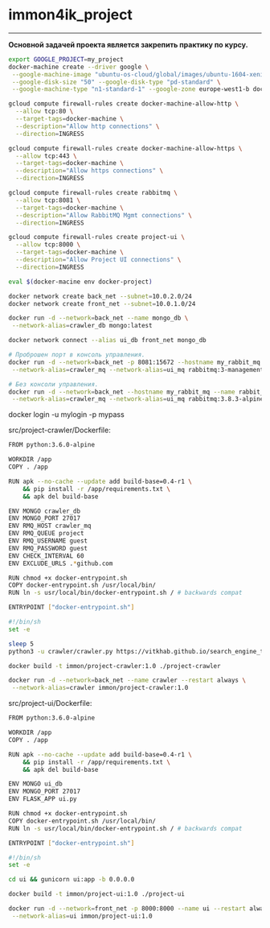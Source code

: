 # immon4ik_project

------------------

__Основной задачей проекта является закрепить практику по курсу.__

<!-- Поднятие хоста с помощью docker-machine для тестирования работ приложения от otus -->
```bash
export GOOGLE_PROJECT=my_project
docker-machine create --driver google \
 --google-machine-image "ubuntu-os-cloud/global/images/ubuntu-1604-xenial-v20200407" \
 --google-disk-size "50" --google-disk-type "pd-standard" \
 --google-machine-type "n1-standard-1" --google-zone europe-west1-b docker-project

```

<!-- Для проверки работы добавляем правило firewall созданному хосту docker-project -->
```bash
gcloud compute firewall-rules create docker-machine-allow-http \
  --allow tcp:80 \
  --target-tags=docker-machine \
  --description="Allow http connections" \
  --direction=INGRESS

gcloud compute firewall-rules create docker-machine-allow-https \
  --allow tcp:443 \
  --target-tags=docker-machine \
  --description="Allow https connections" \
  --direction=INGRESS

gcloud compute firewall-rules create rabbitmq \
  --allow tcp:8081 \
  --target-tags=docker-machine \
  --description="Allow RabbitMQ Mgmt connections" \
  --direction=INGRESS

gcloud compute firewall-rules create project-ui \
  --allow tcp:8000 \
  --target-tags=docker-machine \
  --description="Allow Project UI connections" \
  --direction=INGRESS

```

<!-- Переходим к работе с docker-project -->
```bash
eval $(docker-macine env docker-project)

```

<!-- Создадим две сети docker -->
```bash
docker network create back_net --subnet=10.0.2.0/24
docker network create front_net --subnet=10.0.1.0/24

```

<!-- Запустим котейнер mongodb в подсети back_net -->
```bash
docker run -d --network=back_net --name mongo_db \
 --network-alias=crawler_db mongo:latest

```

<!-- Подключем mongodb к сети front_net -->
```bash
docker network connect --alias ui_db front_net mongo_db

```

<!-- Запустим контейнер rabbitmq в подсети back_net -->
```bash
# Проброшен порт в консоль управления.
docker run -d --network=back_net -p 8081:15672 --hostname my_rabbit_mq --name rabbit_mq \
 --network-alias=crawler_mq --network-alias=ui_mq rabbitmq:3-management

# Без консоли управления.
docker run -d --network=back_net --hostname my_rabbit_mq --name rabbit_mq \
 --network-alias=crawler_mq --network-alias=ui_mq rabbitmq:3.8.3-alpine

```

<!-- Входим в dockerhub для билда в него образов -->
docker login -u mylogin -p mypass

<!-- Пробуем собрать образ для project-crawler -->
src/project-crawler/Dockerfile:

```bash
FROM python:3.6.0-alpine

WORKDIR /app
COPY . /app

RUN apk --no-cache --update add build-base=0.4-r1 \
    && pip install -r /app/requirements.txt \
    && apk del build-base

ENV MONGO crawler_db
ENV MONGO_PORT 27017
ENV RMQ_HOST crawler_mq
ENV RMQ_QUEUE project
ENV RMQ_USERNAME guest
ENV RMQ_PASSWORD guest
ENV CHECK_INTERVAL 60
ENV EXCLUDE_URLS .*github.com

RUN chmod +x docker-entrypoint.sh
COPY docker-entrypoint.sh /usr/local/bin/
RUN ln -s usr/local/bin/docker-entrypoint.sh / # backwards compat

ENTRYPOINT ["docker-entrypoint.sh"]

```

<!-- Пишем docker-entrypoint.sh для контейнера crawler -->
```bash
#!/bin/sh
set -e

sleep 5
python3 -u crawler/crawler.py https://vitkhab.github.io/search_engine_test_site/

```

<!-- Билдим образ crawler в свой docker hub -->
```bash
docker build -t immon/project-crawler:1.0 ./project-crawler

```

<!-- Запустим контейнер с crawler в сети back_net -->
```bash
docker run -d --network=back_net --name crawler --restart always \
 --network-alias=crawler immon/project-crawler:1.0

```

<!-- Пишем Dockerfile билда образ для контейнера ui -->
src/project-ui/Dockerfile:

```bash
FROM python:3.6.0-alpine

WORKDIR /app
COPY . /app

RUN apk --no-cache --update add build-base=0.4-r1 \
    && pip install -r /app/requirements.txt \
    && apk del build-base

ENV MONGO ui_db
ENV MONGO_PORT 27017
ENV FLASK_APP ui.py

RUN chmod +x docker-entrypoint.sh
COPY docker-entrypoint.sh /usr/local/bin/
RUN ln -s usr/local/bin/docker-entrypoint.sh / # backwards compat

ENTRYPOINT ["docker-entrypoint.sh"]

```

<!-- Пишем docker-entrypoint.sh для контейнера ui -->
```bash
#!/bin/sh
set -e

cd ui && gunicorn ui:app -b 0.0.0.0

```

<!-- Билдим образ project-ui в свой docker hub -->
```bash
docker build -t immon/project-ui:1.0 ./project-ui

```

<!-- Запустим контейнер с crawler в сети front_net -->
```bash
docker run -d --network=front_net -p 8000:8000 --name ui --restart always \
 --network-alias=ui immon/project-ui:1.0

```
